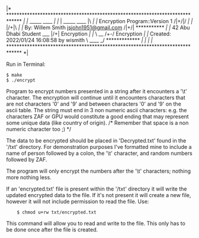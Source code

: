 |* ***************************************************************************** *|
|*                                                         _____    ____         *|
|*                                                      \| _____    ____ |\      *|
|*       Encryption Program::Version 1                         /|+/|/            *|
|*                                                             \|/+|\            *|
|*   By: Willem Smith <jsjohn1951@gmail.com>                   /|+/| *********** *|
|*           42 Abu Dhabi Student                       ___    \|/+| Encryption  *|
|*                                                      \  \__ /+-/ Encryption   *|
|*   Created: 2022/01/24 16:08:58 by wismith             \ ____ _/ ************* *|
|*                                                                               *|
|* ***************************************************************************** *|

Run in Terminal:

	$ make
	$ ./encrypt

Program to encrypt numbers presented in a string after it encounters a '\t' 
character. The encryption will continue until it encounters characters that are 
not characters '0' and '9' and between characters '0' and '9' on the ascii table.
The string must end in 3 non numeric ascii characters: e.g. the characters ZAF or 
GPU would constitute a good ending that may represent some unique data (like 
country of origin). 
/* Remember that space is a non numeric character too ;) */

The data to be encrypted should be placed in 'Decrypted.txt' found in the '/txt' 
directory. For demonstration purposes I've formatted mine to include a name of 
person followed by a colon, the '\t' character, and random numbers followed by 
ZAF.

The program will only encrypt the numbers after the '\t' characters; nothing more
nothing less.

If an 'encrypted.txt' file is present within the '/txt' directory it will write 
the updated encrypted data to the file. If it's not present it will create a new 
file, however it will not include permission to read the file.
Use:

		$ chmod u+rw txt/encrypted.txt

This command will allow you to read and write to the file. This only has to be done
once after the file is created.